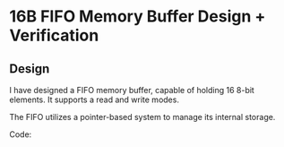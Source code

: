 # 16B FIFO Memory Buffer Design + Verification

## Design
I have designed a FIFO memory buffer, capable of holding 16 8-bit elements. It supports a read and write modes.

The FIFO utilizes a pointer-based system to manage its internal storage.

Code: 

